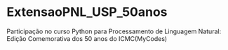 # ExtensaoPNL_USP_50anos
Participação no curso Python para Processamento de Linguagem Natural: Edição Comemorativa dos 50 anos do ICMC(MyCodes)
